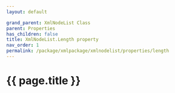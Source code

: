 ```yaml
---
layout: default

grand_parent: XmlNodeList Class
parent: Properties
has_children: false
title: XmlNodeList.Length property
nav_order: 1
permalink: /package/xmlpackage/xmlnodelist/properties/length
---
```

# {{ page.title }}
